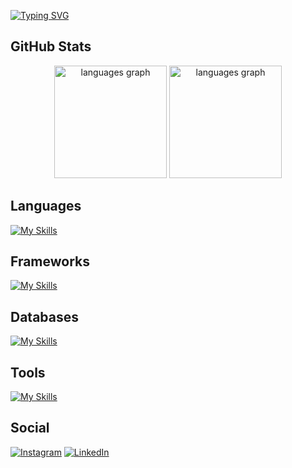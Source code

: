 <a href="https://git.io/typing-svg"><img src="https://readme-typing-svg.demolab.com?font=Poppins&weight=700&size=70&duration=3000&pause=1000&color=FE428E&center=true&vCenter=true&width=1125&height=220&lines=Namaste%F0%9F%99%8F;I'm+Biraj+Shrestha." alt="Typing SVG" /></a>

<h2>GitHub Stats</h2>

<div align="center">
<img src="https://github-readme-streak-stats.herokuapp.com/?user=Sthabiraj&theme=radical&hide_border=true" height="180" alt="languages graph"  />
<img src="https://github-readme-stats.vercel.app/api/top-langs?locale=en&hide_title=false&layout=compact&langs_count=10&theme=radical&hide_border=true&username=Sthabiraj" height="180" alt="languages graph"  />
</div>

<h2>Languages</h2>

[![My Skills](https://skillicons.dev/icons?i=ts,js,c,java,python,php)](https://skillicons.dev)

<h2>Frameworks</h2>

[![My Skills](https://skillicons.dev/icons?i=react,nextjs,redux,vite,tailwindcss)](https://skillicons.dev)

<h2>Databases</h2>
  
[![My Skills](https://skillicons.dev/icons?i=appwrite,firebase,mysql,mongodb,postgres)](https://skillicons.dev)

<h2>Tools</h2>

[![My Skills](https://skillicons.dev/icons?i=vscode,postman,git,github,figma,bun,azure,aws)](https://skillicons.dev)

<h2>Social</h2>

[![Instagram](https://skillicons.dev/icons?i=instagram)](https://instagram.com/biraj.shrestha.2004) [![LinkedIn](https://skillicons.dev/icons?i=linkedin)](https://linkedin.com/in/biraj-shrestha-25736b1b8) 
